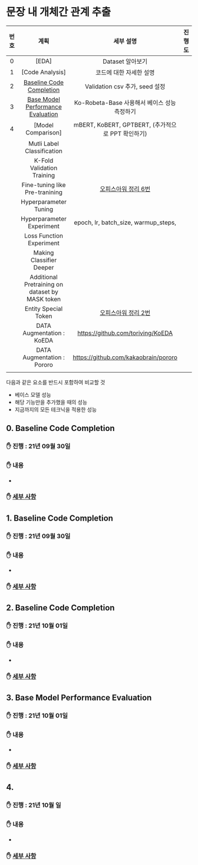 # 문장 내 개체간 관계 추출

|번호|계획|세부 설명|진행도|
|:---:|:------------:|:------------:|:------:|
|0|[EDA]|Dataset 알아보기||
|1|[Code Analysis]|코드에 대한 자세한 설명||
|2|[Baseline Code Completion](https://github.com/boostcampaitech2/klue-level2-nlp-04/blob/JSM/PLAN.md#1-baseline-code-completion)|Validation csv 추가, seed 설정||
|3|[Base Model Performance Evaluation](https://github.com/boostcampaitech2/klue-level2-nlp-04/blob/JSM/PLAN.md#2-base-model-performance-evaluation)|Ko-Robeta-Base 사용해서 베이스 성능 측정하기||
|4|[Model Comparison]|mBERT, KoBERT, GPTBERT, (추가적으로 PPT 확인하기)||
||Mutli Label Classification||
||K-Fold Validation Training||
||Fine-tuning like Pre-tranining|[오피스아워 정리 6번](https://github.com/sangmandu/SangSangPlus/issues/101#issue-1011979770)||
||Hyperparameter Tuning||
||Hyperparameter Experiment|epoch, lr, batch_size, warmup_steps,||
||Loss Function Experiment||
||Making Classifier Deeper||
||Additional Pretraining on dataset by MASK token||
||Entity Special Token|[오피스아워 정리 2번](https://github.com/sangmandu/SangSangPlus/issues/101#issue-1011979770)||
||DATA Augmentation : KoEDA|https://github.com/toriving/KoEDA||
||DATA Augmentation : Pororo|https://github.com/kakaobrain/pororo||
||||

다음과 같은 요소를 반드시 포함하여 비교할 것
* 베이스 모델 성능
* 해당 기능만을 추가했을 때의 성능
* 지금까지의 모든 테크닉을 적용한 성능

## 0. Baseline Code Completion
### ✋ 진행 : 21년 09월 30일  
### ✋ 내용
* 
### ✋ [세부 사항](https://github.com/boostcampaitech2/klue-level2-nlp-04/blob/115056fb050979745bef3acfd53d645e28c3c2ff/EDA.md)

## 1. Baseline Code Completion
### ✋ 진행 : 21년 09월 30일  
### ✋ 내용
* 
### ✋ [세부 사항](https://github.com/boostcampaitech2/klue-level2-nlp-04/blob/115056fb050979745bef3acfd53d645e28c3c2ff/Code%20Analysis.md)

## 2. Baseline Code Completion
### ✋ 진행 : 21년 10월 01일  
### ✋ 내용
* 
### ✋ [세부 사항](https://github.com/boostcampaitech2/klue-level2-nlp-04/blob/e4dfd1f6aea9b1263d8eeaad7d3bee1eef280a82/Baseline%20Code%20Completion.md)

## 3. Base Model Performance Evaluation
### ✋ 진행 : 21년 10월 01일  
### ✋ 내용
* 
### ✋ [세부 사항](https://github.com/boostcampaitech2/klue-level2-nlp-04/blob/683beb1ab9b5b337157cb1b61e54a71153e5a76c/Base%20Model%20Performance%20Evaluation.md)

## 4.
### ✋ 진행 : 21년 10월 일  
### ✋ 내용
* 
### ✋ [세부 사항]()
